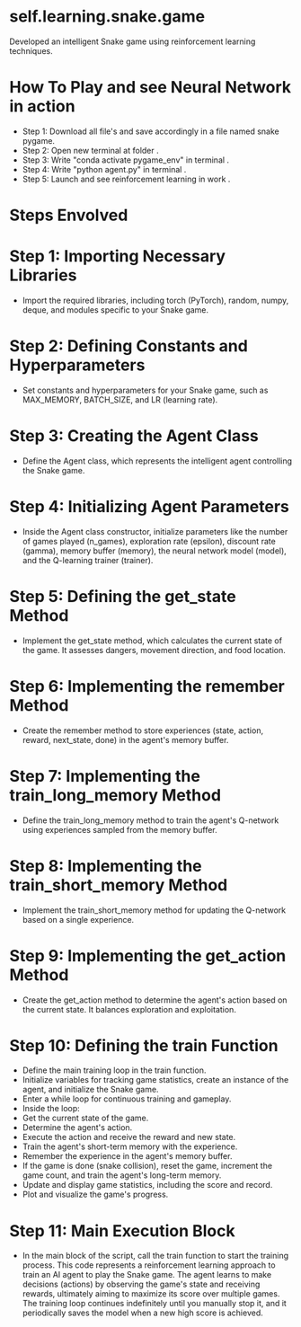 # self.learning.snake.game
Developed an intelligent Snake game  using reinforcement learning techniques.
# How To Play and see Neural Network in action
* Step 1: Download all file's and save accordingly in a file named snake pygame.
* Step 2: Open new terminal at folder .
* Step 3: Write "conda activate pygame_env" in terminal .
* Step 4: Write "python agent.py" in terminal .
* Step 5: Launch and see reinforcement learning in work .

# Steps Envolved 
# Step 1: Importing Necessary Libraries
* Import the required libraries, including torch (PyTorch), random, numpy, deque, and modules specific to your Snake game.
# Step 2: Defining Constants and Hyperparameters
* Set constants and hyperparameters for your Snake game, such as MAX_MEMORY, BATCH_SIZE, and LR (learning rate).
# Step 3: Creating the Agent Class
* Define the Agent class, which represents the intelligent agent controlling the Snake game.
# Step 4: Initializing Agent Parameters
* Inside the Agent class constructor, initialize parameters like the number of games played (n_games), exploration rate (epsilon), discount rate (gamma), memory buffer (memory), the neural network model (model), and the Q-learning trainer (trainer).
# Step 5: Defining the get_state Method
* Implement the get_state method, which calculates the current state of the game. It assesses dangers, movement direction, and food location.
# Step 6: Implementing the remember Method
* Create the remember method to store experiences (state, action, reward, next_state, done) in the agent's memory buffer.
# Step 7: Implementing the train_long_memory Method
* Define the train_long_memory method to train the agent's Q-network using experiences sampled from the memory buffer.
# Step 8: Implementing the train_short_memory Method
* Implement the train_short_memory method for updating the Q-network based on a single experience.
# Step 9: Implementing the get_action Method
* Create the get_action method to determine the agent's action based on the current state. It balances exploration and exploitation.
# Step 10: Defining the train Function
* Define the main training loop in the train function.
* Initialize variables for tracking game statistics, create an instance of the agent, and initialize the Snake game.
* Enter a while loop for continuous training and gameplay.
* Inside the loop:
* Get the current state of the game.
* Determine the agent's action.
* Execute the action and receive the reward and new state.
* Train the agent's short-term memory with the experience.
* Remember the experience in the agent's memory buffer.
* If the game is done (snake collision), reset the game, increment the game count, and train the agent's long-term memory.
* Update and display game statistics, including the score and record.
* Plot and visualize the game's progress.
# Step 11: Main Execution Block
* In the main block of the script, call the train function to start the training process.
This code represents a reinforcement learning approach to train an AI agent to play the Snake game. The agent learns to make decisions (actions) by observing the game's state and receiving rewards, ultimately aiming to maximize its score over multiple games. The training loop continues indefinitely until you manually stop it, and it periodically saves the model when a new high score is achieved.
